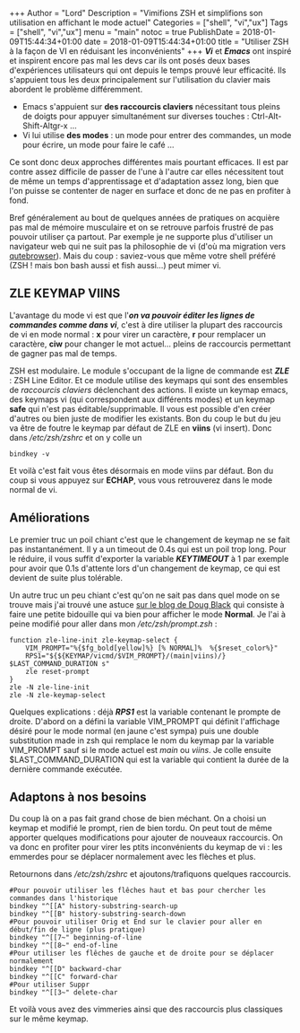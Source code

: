 +++
Author = "Lord"
Description = "Vimifions ZSH et simplifions son utilisation en affichant le mode actuel"
Categories = ["shell", "vi","ux"]
Tags = ["shell", "vi","ux"]
menu = "main"
notoc = true
PublishDate = 2018-01-09T15:44:34+01:00
date = 2018-01-09T15:44:34+01:00
title = "Utiliser ZSH à la façon de VI en réduisant les inconvénients"
+++
***Vi*** et ***Emacs*** ont inspiré et inspirent encore pas mal les devs car ils ont posés deux bases d'expériences utilisateurs qui ont depuis le temps prouvé leur efficacité. Ils s'appuient tous les deux principalement sur l'utilisation du clavier mais abordent le problème différemment.

  - Emacs s'appuient sur **des raccourcis claviers** nécessitant tous pleins de doigts pour appuyer simultanément sur diverses touches : Ctrl-Alt-Shift-Altgr-x …
  - Vi lui utilise **des modes** : un mode pour entrer des commandes, un mode pour écrire, un mode pour faire le café …

Ce sont donc deux approches différentes mais pourtant efficaces. Il est par contre assez difficile de passer de l'une à l'autre car elles nécessitent tout de même un temps d'apprentissage et d'adaptation assez long, bien que l'on puisse se contenter de nager en surface et donc de ne pas en profiter à fond.

Bref généralement au bout de quelques années de pratiques on acquière pas mal de mémoire musculaire et on se retrouve parfois frustré de pas pouvoir utiliser ça partout. Par exemple je ne supporte plus d'utiliser un navigateur web qui ne suit pas la philosophie de vi (d'où ma migration vers [qutebrowser](https://lord.re/posts/64-qutebrowser/)). Mais du coup : saviez-vous que même votre shell préféré (ZSH ! mais bon bash aussi et fish aussi…) peut mimer vi.

## ZLE KEYMAP VIINS
L'avantage du mode vi est que l'***on va pouvoir éditer les lignes de commandes comme dans vi***, c'est à dire utiliser la plupart des raccourcis de vi en mode normal : **x** pour virer un caractère, **r** pour remplacer un caractère, **ciw** pour changer le mot actuel… pleins de raccourcis permettant de gagner pas mal de temps.

ZSH est modulaire. Le module s'occupant de la ligne de commande est ***ZLE*** : ZSH Line Editor. Et ce module utilise des keymaps qui sont des ensembles de *raccourcis claviers* déclenchant des actions. Il existe un keymap emacs, des keymaps vi (qui correspondent aux différents modes) et un keymap **safe** qui n'est pas éditable/supprimable. Il vous est possible d'en créer d'autres ou bien juste de modifier les existants. Bon du coup le but du jeu va être de foutre le keymap par défaut de ZLE en **viins** (vi insert). Donc dans */etc/zsh/zshrc* et on y colle un 

	bindkey -v 

Et voilà c'est fait vous êtes désormais en mode viins par défaut. Bon du coup si vous appuyez sur **ECHAP**, vous vous retrouverez dans le mode normal de vi.

## Améliorations
Le premier truc un poil chiant c'est que le changement de keymap ne se fait pas instantanément. Il y a un timeout de 0.4s qui est un poil trop long. Pour le réduire, il vous suffit d'exporter la variable ***KEYTIMEOUT*** à 1 par exemple pour avoir que 0.1s d'attente lors d'un changement de keymap, ce qui est devient de suite plus tolérable.

Un autre truc un peu chiant c'est qu'on ne sait pas dans quel mode on se trouve mais j'ai trouvé une astuce [sur le blog de Doug Black](https://dougblack.io/words/zsh-vi-mode.html) qui consiste à faire une petite bidouille qui va bien pour afficher le mode **Normal**. Je l'ai à peine modifié pour aller dans mon */etc/zsh/prompt.zsh* :

	function zle-line-init zle-keymap-select {
		VIM_PROMPT="%{$fg_bold[yellow]%} [% NORMAL]%  %{$reset_color%}"
		RPS1="${${KEYMAP/vicmd/$VIM_PROMPT}/(main|viins)/} $LAST_COMMAND_DURATION s"
		zle reset-prompt
	}
	zle -N zle-line-init
	zle -N zle-keymap-select

Quelques explications : déjà ***RPS1*** est la variable contenant le prompte de droite. D'abord on a défini la variable VIM_PROMPT qui définit l'affichage désiré pour le mode normal (en jaune c'est sympa) puis une double substitution made in zsh qui remplace le nom du keymap par la variable VIM_PROMPT sauf si le mode actuel est *main* ou *viins*. Je colle ensuite $LAST_COMMAND_DURATION qui est la variable qui contient la durée de la dernière commande exécutée.

## Adaptons à nos besoins
Du coup là on a pas fait grand chose de bien méchant. On a choisi un keymap et modifié le prompt, rien de bien tordu. On peut tout de même apporter quelques modifications pour ajouter de nouveaux raccourcis. On va donc en profiter pour virer les ptits inconvénients du keymap de vi : les emmerdes pour se déplacer normalement avec les flèches et plus.

Retournons dans */etc/zsh/zshrc* et ajoutons/trafiquons quelques raccourcis.

	#Pour pouvoir utiliser les flêches haut et bas pour chercher les commandes dans l'historique
	bindkey "^[[A" history-substring-search-up
	bindkey "^[[B" history-substring-search-down
	#Pour pouvoir utiliser Orig et End sur le clavier pour aller en début/fin de ligne (plus pratique)
	bindkey "^[[7~" beginning-of-line
	bindkey "^[[8~" end-of-line
	#Pour utiliser les flêches de gauche et de droite pour se déplacer normalement
	bindkey "^[[D" backward-char
	bindkey "^[[C" forward-char
	#Pour utiliser Suppr
	bindkey "^[[3~" delete-char

Et voilà vous avez des vimmeries ainsi que des raccourcis plus classiques sur le même keymap.
